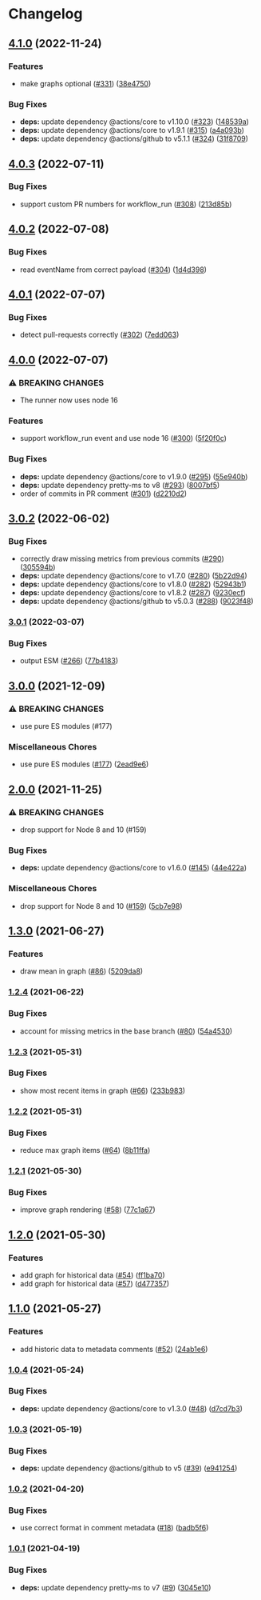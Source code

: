 # Changelog

## [4.1.0](https://github.com/netlify/delta-action/compare/v4.0.3...v4.1.0) (2022-11-24)


### Features

* make graphs optional ([#331](https://github.com/netlify/delta-action/issues/331)) ([38e4750](https://github.com/netlify/delta-action/commit/38e47500db147312c4e9bc24233afae6fcea1a66))


### Bug Fixes

* **deps:** update dependency @actions/core to v1.10.0 ([#323](https://github.com/netlify/delta-action/issues/323)) ([148539a](https://github.com/netlify/delta-action/commit/148539a3cf0aebdd69fbdbaa4f8af870e358c676))
* **deps:** update dependency @actions/core to v1.9.1 ([#315](https://github.com/netlify/delta-action/issues/315)) ([a4a093b](https://github.com/netlify/delta-action/commit/a4a093b7b0ad1b06760b11a791751838223cce36))
* **deps:** update dependency @actions/github to v5.1.1 ([#324](https://github.com/netlify/delta-action/issues/324)) ([31f8709](https://github.com/netlify/delta-action/commit/31f870981bbe8d4cafe487ab75070a9ec6fca94e))

## [4.0.3](https://github.com/netlify/delta-action/compare/v4.0.2...v4.0.3) (2022-07-11)


### Bug Fixes

* support custom PR numbers for workflow_run ([#308](https://github.com/netlify/delta-action/issues/308)) ([213d85b](https://github.com/netlify/delta-action/commit/213d85b01c9d810d66bd87214409ba870a715f26))

## [4.0.2](https://github.com/netlify/delta-action/compare/v4.0.1...v4.0.2) (2022-07-08)


### Bug Fixes

* read eventName from correct payload ([#304](https://github.com/netlify/delta-action/issues/304)) ([1d4d398](https://github.com/netlify/delta-action/commit/1d4d39837147c6921105f75fa63f9c1efdd392f0))

## [4.0.1](https://github.com/netlify/delta-action/compare/v4.0.0...v4.0.1) (2022-07-07)


### Bug Fixes

* detect pull-requests correctly ([#302](https://github.com/netlify/delta-action/issues/302)) ([7edd063](https://github.com/netlify/delta-action/commit/7edd063f7b29991ea0fccb93c165ebfe7d44d450))

## [4.0.0](https://github.com/netlify/delta-action/compare/v3.0.2...v4.0.0) (2022-07-07)


### ⚠ BREAKING CHANGES

* The runner now uses node 16

### Features

* support workflow_run event and use node 16 ([#300](https://github.com/netlify/delta-action/issues/300)) ([5f20f0c](https://github.com/netlify/delta-action/commit/5f20f0c7486ade3a35f5b302e93ba02b1b2ce381))


### Bug Fixes

* **deps:** update dependency @actions/core to v1.9.0 ([#295](https://github.com/netlify/delta-action/issues/295)) ([55e940b](https://github.com/netlify/delta-action/commit/55e940b31ab9b903a9d32cd334511b9bab151856))
* **deps:** update dependency pretty-ms to v8 ([#293](https://github.com/netlify/delta-action/issues/293)) ([8007bf5](https://github.com/netlify/delta-action/commit/8007bf59f3c29ab8cb328854191ae07900db35b9))
* order of commits in PR comment ([#301](https://github.com/netlify/delta-action/issues/301)) ([d2210d2](https://github.com/netlify/delta-action/commit/d2210d2497c2a240b38aa2ae51585883d390309b))

## [3.0.2](https://github.com/netlify/delta-action/compare/v3.0.1...v3.0.2) (2022-06-02)


### Bug Fixes

* correctly draw missing metrics from previous commits ([#290](https://github.com/netlify/delta-action/issues/290)) ([305594b](https://github.com/netlify/delta-action/commit/305594ba187ccb9ea224f6cad99df2ca7f9a3992))
* **deps:** update dependency @actions/core to v1.7.0 ([#280](https://github.com/netlify/delta-action/issues/280)) ([5b22d94](https://github.com/netlify/delta-action/commit/5b22d94da0ea94c30fe3b65ed1457fa7e2df6677))
* **deps:** update dependency @actions/core to v1.8.0 ([#282](https://github.com/netlify/delta-action/issues/282)) ([52943b1](https://github.com/netlify/delta-action/commit/52943b1287871c272b8ce4be985d66dd39f2e757))
* **deps:** update dependency @actions/core to v1.8.2 ([#287](https://github.com/netlify/delta-action/issues/287)) ([9230ecf](https://github.com/netlify/delta-action/commit/9230ecfb310a7c0b0d8f3bd845f5f54e3e6218f0))
* **deps:** update dependency @actions/github to v5.0.3 ([#288](https://github.com/netlify/delta-action/issues/288)) ([9023f48](https://github.com/netlify/delta-action/commit/9023f482c816a05b2e6f21b4136680d1b86a04ba))

### [3.0.1](https://github.com/netlify/delta-action/compare/v3.0.0...v3.0.1) (2022-03-07)


### Bug Fixes

* output ESM ([#266](https://github.com/netlify/delta-action/issues/266)) ([77b4183](https://github.com/netlify/delta-action/commit/77b41839f7eb8486282ba762bf4f0a1bd801e39e))

## [3.0.0](https://www.github.com/netlify/delta-action/compare/v2.0.0...v3.0.0) (2021-12-09)


### ⚠ BREAKING CHANGES

* use pure ES modules (#177)

### Miscellaneous Chores

* use pure ES modules ([#177](https://www.github.com/netlify/delta-action/issues/177)) ([2ead9e6](https://www.github.com/netlify/delta-action/commit/2ead9e68a08ad380c06c82754fd86ff12c5d41a7))

## [2.0.0](https://www.github.com/netlify/delta-action/compare/v1.3.0...v2.0.0) (2021-11-25)


### ⚠ BREAKING CHANGES

* drop support for Node 8 and 10 (#159)

### Bug Fixes

* **deps:** update dependency @actions/core to v1.6.0 ([#145](https://www.github.com/netlify/delta-action/issues/145)) ([44e422a](https://www.github.com/netlify/delta-action/commit/44e422a27d3f9319ac2b04e326147da9fd189626))


### Miscellaneous Chores

* drop support for Node 8 and 10 ([#159](https://www.github.com/netlify/delta-action/issues/159)) ([5cb7e98](https://www.github.com/netlify/delta-action/commit/5cb7e981de742c1338679b8ba4bd384df25dbc77))

## [1.3.0](https://www.github.com/netlify/delta-action/compare/v1.2.4...v1.3.0) (2021-06-27)


### Features

* draw mean in graph ([#86](https://www.github.com/netlify/delta-action/issues/86)) ([5209da8](https://www.github.com/netlify/delta-action/commit/5209da859cd9d795920b591885555e88cc22bf0b))

### [1.2.4](https://www.github.com/netlify/delta-action/compare/v1.2.3...v1.2.4) (2021-06-22)


### Bug Fixes

* account for missing metrics in the base branch ([#80](https://www.github.com/netlify/delta-action/issues/80)) ([54a4530](https://www.github.com/netlify/delta-action/commit/54a45304746b67afe54e429011eda5a64823aa4b))

### [1.2.3](https://www.github.com/netlify/delta-action/compare/v1.2.2...v1.2.3) (2021-05-31)


### Bug Fixes

* show most recent items in graph ([#66](https://www.github.com/netlify/delta-action/issues/66)) ([233b983](https://www.github.com/netlify/delta-action/commit/233b9830c97fbe43f5eae0e519093a2f8ba2cd2d))

### [1.2.2](https://www.github.com/netlify/delta-action/compare/v1.2.1...v1.2.2) (2021-05-31)


### Bug Fixes

* reduce max graph items ([#64](https://www.github.com/netlify/delta-action/issues/64)) ([8b11ffa](https://www.github.com/netlify/delta-action/commit/8b11ffa14b67766d64a337264846148bcb3fd356))

### [1.2.1](https://www.github.com/netlify/delta-action/compare/v1.2.0...v1.2.1) (2021-05-30)


### Bug Fixes

* improve graph rendering ([#58](https://www.github.com/netlify/delta-action/issues/58)) ([77c1a67](https://www.github.com/netlify/delta-action/commit/77c1a6747d9d9db5694b206fcf80f5004a9ded7c))

## [1.2.0](https://www.github.com/netlify/delta-action/compare/v1.1.0...v1.2.0) (2021-05-30)


### Features

* add graph for historical data ([#54](https://www.github.com/netlify/delta-action/issues/54)) ([ff1ba70](https://www.github.com/netlify/delta-action/commit/ff1ba70b51984c1e46e6341589b6a6f18a825ad2))
* add graph for historical data ([#57](https://www.github.com/netlify/delta-action/issues/57)) ([d477357](https://www.github.com/netlify/delta-action/commit/d4773571d884d6aa70aa09322dbaea5ed2dd91c8))

## [1.1.0](https://www.github.com/netlify/delta-action/compare/v1.0.4...v1.1.0) (2021-05-27)


### Features

* add historic data to metadata comments ([#52](https://www.github.com/netlify/delta-action/issues/52)) ([24ab1e6](https://www.github.com/netlify/delta-action/commit/24ab1e6953362abcd3fe59d44d1807942415c61d))

### [1.0.4](https://www.github.com/netlify/delta-action/compare/v1.0.3...v1.0.4) (2021-05-24)


### Bug Fixes

* **deps:** update dependency @actions/core to v1.3.0 ([#48](https://www.github.com/netlify/delta-action/issues/48)) ([d7cd7b3](https://www.github.com/netlify/delta-action/commit/d7cd7b3899900fae77d7af7cae49d19ff4d9efef))

### [1.0.3](https://www.github.com/netlify/delta-action/compare/v1.0.2...v1.0.3) (2021-05-19)


### Bug Fixes

* **deps:** update dependency @actions/github to v5 ([#39](https://www.github.com/netlify/delta-action/issues/39)) ([e941254](https://www.github.com/netlify/delta-action/commit/e94125470d497623109de7aa2a70d3e6e245a4cd))

### [1.0.2](https://www.github.com/netlify/delta-action/compare/v1.0.1...v1.0.2) (2021-04-20)


### Bug Fixes

* use correct format in comment metadata ([#18](https://www.github.com/netlify/delta-action/issues/18)) ([badb5f6](https://www.github.com/netlify/delta-action/commit/badb5f6f531a9681e14c46d8a06ec68eb41b23bf))

### [1.0.1](https://www.github.com/netlify/delta-action/compare/v1.0.0...v1.0.1) (2021-04-19)


### Bug Fixes

* **deps:** update dependency pretty-ms to v7 ([#9](https://www.github.com/netlify/delta-action/issues/9)) ([3045e10](https://www.github.com/netlify/delta-action/commit/3045e106c469ac7a5dba130511c4baac8ba1877a))
